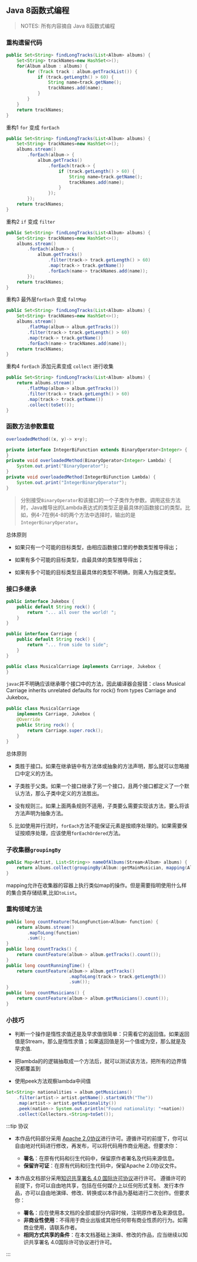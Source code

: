 

## Java 8函数式编程

> NOTES: 所有内容摘自 Java 8函数式编程

### 重构遗留代码

```java
public Set<String> findLongTracks(List<Album> albums) {
    Set<String> trackNames=new HashSet<>();
    for(Album album : albums) {
        for (Track track : album.getTrackList()) {
            if (track.getLength() > 60) {
                String name=track.getName();
                trackNames.add(name);
            }
        }
    }
    return trackNames;
}
```

重构1 `for` 变成 `forEach`

```java
public Set<String> findLongTracks(List<Album> albums) {
    Set<String> trackNames=new HashSet<>();
    albums.stream()
        .forEach(album-> {
            album.getTracks()
                .forEach(track-> {
                    if (track.getLength() > 60) {
                        String name=track.getName();
                        trackNames.add(name);
                    }
                });
        });
    return trackNames;
}
```

重构2 `if` 变成 `filter`

```java
public Set<String> findLongTracks(List<Album> albums) {
    Set<String> trackNames=new HashSet<>();
    albums.stream()
        .forEach(album-> {
            album.getTracks()
                .filter(track-> track.getLength() > 60)
                .map(track-> track.getName())
                .forEach(name-> trackNames.add(name));
        });
    return trackNames;
}
```

重构3 最外层`forEach` 变成 `faltMap`

```java
public Set<String> findLongTracks(List<Album> albums) {
    Set<String> trackNames=new HashSet<>();
    albums.stream()
        .flatMap(album-> album.getTracks())
        .filter(track-> track.getLength() > 60)
        .map(track-> track.getName())
        .forEach(name-> trackNames.add(name));
    return trackNames;
}
```

重构4 `forEach` 添加元素变成 `collect` 进行收集

```java
public Set<String> findLongTracks(List<Album> albums) {
    return albums.stream()
        .flatMap(album-> album.getTracks())
        .filter(track-> track.getLength() > 60)
        .map(track-> track.getName())
        .collect(toSet());
}
```

### 函数方法参数重载

```java
overloadedMethod((x, y)-> x+y);

private interface IntegerBiFunction extends BinaryOperator<Integer> {
}
private void overloadedMethod(BinaryOperator<Integer> Lambda) {
    System.out.print("BinaryOperator");
}
private void overloadedMethod(IntegerBiFunction Lambda) {
    System.out.print("IntegerBinaryOperator");
}
```

> 分别接受`BinaryOperator`和该接口的一个子类作为参数。调用这些方法时，Java推导出的Lambda表达式的类型正是最具体的函数接口的类型。比如，例4-7在例4-8的两个方法中选择时，输出的是`IntegerBinaryOperator`。

总体原则

- 如果只有一个可能的目标类型，由相应函数接口里的参数类型推导得出；

- 如果有多个可能的目标类型，由最具体的类型推导得出；

- 如果有多个可能的目标类型且最具体的类型不明确，则需人为指定类型。

### 接口多继承

```java 
public interface Jukebox {
    public default String rock() {
        return "... all over the world! ";
    }
}

public interface Carriage {
    public default String rock() {
        return "... from side to side";
    }
}

public class MusicalCarriage implements Carriage, Jukebox {
}
```

`javac`并不明确应该继承哪个接口中的方法，因此编译器会报错：class Musical Carriage inherits unrelated defaults for rock() from types Carriage and Jukebox。

```java
public class MusicalCarriage
    implements Carriage, Jukebox {
    @Override
    public String rock() {
        return Carriage.super.rock();
    }
}
```

总体原则

- 类胜于接口。如果在继承链中有方法体或抽象的方法声明，那么就可以忽略接口中定义的方法。

- 子类胜于父类。如果一个接口继承了另一个接口，且两个接口都定义了一个默认方法，那么子类中定义的方法胜出。

- 没有规则三。如果上面两条规则不适用，子类要么需要实现该方法，要么将该方法声明为抽象方法。

5. 比如使用并行流时，`forEach`方法不能保证元素是按顺序处理的。如果需要保证按顺序处理，应该使用`forEachOrdered`方法。

### 子收集器`groupingBy`

```java
public Map<Artist, List<String>> nameOfAlbums(Stream<Album> albums) {
    return albums.collect(groupingBy(Album::getMainMusician, mapping(Album::getName, toList())));
}
```

mapping允许在收集器的容器上执行类似map的操作。但是需要指明使用什么样的集合类存储结果,比如`toList`。

### 重构领域方法

```java
public long countFeature(ToLongFunction<Album> function) {
    return albums.stream()
        .mapToLong(function)
        .sum();
}
public long countTracks() {
    return countFeature(album-> album.getTracks().count());
}
public long countRunningTime() {
    return countFeature(album-> album.getTracks()
                        .mapToLong(track-> track.getLength())
                        .sum());
}
public long countMusicians() {
    return countFeature(album-> album.getMusicians().count());
}
```

### 小技巧

- 判断一个操作是惰性求值还是及早求值很简单：只需看它的返回值。如果返回值是Stream，那么是惰性求值；如果返回值是另一个值或为空，那么就是及早求值.

- 把lambda的的逻辑抽取成一个方法后，就可以测试该方法，把所有的边界情况都覆盖到

- 使用peek方法观察lambda中间值

```java
Set<String> nationalities = album.getMusicians()
    .filter(artist-> artist.getName().startsWith("The"))
    .map(artist-> artist.getNationality())
    .peek(nation-> System.out.println("Found nationality: "+nation))
    .collect(Collectors.<String>toSet());
```


:::tip 协议

- 本作品代码部分采用 [Apache 2.0协议](https://www.apache.org/licenses/LICENSE-2.0)进行许可。遵循许可的前提下，你可以自由地对代码进行修改，再发布，可以将代码用作商业用途。但要求你：
  - **署名**：在原有代码和衍生代码中，保留原作者署名及代码来源信息。
  - **保留许可证**：在原有代码和衍生代码中，保留Apache 2.0协议文件。

- 本作品文档部分采用[知识共享署名 4.0 国际许可协议](http://creativecommons.org/licenses/by/4.0/)进行许可。 遵循许可的前提下，你可以自由地共享，包括在任何媒介上以任何形式复制、发行本作品，亦可以自由地演绎、修改、转换或以本作品为基础进行二次创作。但要求你：
  - **署名**：应在使用本文档的全部或部分内容时候，注明原作者及来源信息。
  - **非商业性使用**：不得用于商业出版或其他任何带有商业性质的行为。如需商业使用，请联系作者。
  - **相同方式共享的条件**：在本文档基础上演绎、修改的作品，应当继续以知识共享署名 4.0国际许可协议进行许可。

:::
